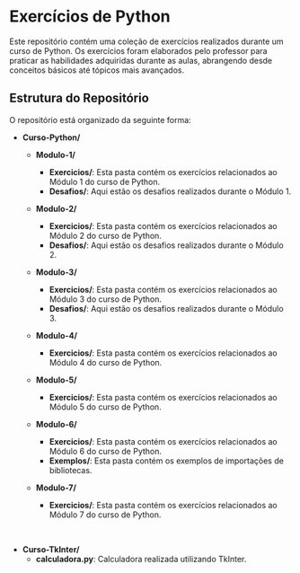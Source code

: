 # Exercícios de Python

Este repositório contém uma coleção de exercícios realizados durante um curso de Python. Os exercícios foram elaborados pelo professor para praticar as habilidades adquiridas durante as aulas, abrangendo desde conceitos básicos até tópicos mais avançados.

## Estrutura do Repositório

O repositório está organizado da seguinte forma:

- **Curso-Python/**
  - **Modulo-1/**
    - **Exercicios/**: Esta pasta contém os exercícios relacionados ao Módulo 1 do curso de Python.
    - **Desafios/**: Aqui estão os desafios realizados durante o Módulo 1.
  
  - **Modulo-2/**
    - **Exercicios/**: Esta pasta contém os exercícios relacionados ao Módulo 2 do curso de Python.
    - **Desafios/**: Aqui estão os desafios realizados durante o Módulo 2.
  
  - **Modulo-3/**
    - **Exercicios/**: Esta pasta contém os exercícios relacionados ao Módulo 3 do curso de Python.
    - **Desafios/**: Aqui estão os desafios realizados durante o Módulo 3.
  
  - **Modulo-4/**
    - **Exercicios/**: Esta pasta contém os exercícios relacionados ao Módulo 4 do curso de Python.
  
  - **Modulo-5/**
    - **Exercicios/**: Esta pasta contém os exercícios relacionados ao Módulo 5 do curso de Python.
  
  - **Modulo-6/**
    - **Exercicios/**: Esta pasta contém os exercícios relacionados ao Módulo 6 do curso de Python.
    - **Exemplos/**: Esta pasta contém os exemplos de importações de bibliotecas.
  
  - **Modulo-7/**
    - **Exercicios/**: Esta pasta contém os exercícios relacionados ao Módulo 7 do curso de Python.
<br>

- **Curso-TkInter/**
  - **calculadora.py**: Calculadora realizada utilizando TkInter. 
